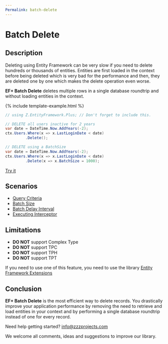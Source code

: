 ```yaml
---
Permalink: batch-delete
---
```


# Batch Delete

## Description

Deleting using Entity Framework can be very slow if you need to delete hundreds or thousands of entities. Entities are first loaded in the context before being deleted which is very bad for the performance and then, they are deleted one by one which makes the delete operation even worse.

**EF+ Batch Delete** deletes multiple rows in a single database roundtrip and without loading entities in the context.

{% include template-example.html %} 
```csharp
// using Z.EntityFramework.Plus; // Don't forget to include this.

// DELETE all users inactive for 2 years
var date = DateTime.Now.AddYears(-2);
ctx.Users.Where(x => x.LastLoginDate < date)
         .Delete();

// DELETE using a BatchSize
var date = DateTime.Now.AddYears(-2);
ctx.Users.Where(x => x.LastLoginDate < date)
         .Delete(x => x.BatchSize = 1000);

```
[Try it](https://dotnetfiddle.net/R6D5BX)

## Scenarios

 - [Query Criteria](scenarios/ef6-batch-delete-query-criteria.md)
 - [Batch Size](scenarios/ef6-batch-delete-using-batch-size.md)
 - [Batch Delay Interval](scenarios/ef6-batch-delete-using-batch-delay-interval.md)
 - [Executing Interceptor](scenarios/ef6-batch-delete-executing-interceptor.md)
 
## Limitations

 - **DO NOT** support Complex Type
 - **DO NOT** support TPC
 - **DO NOT** support TPH
 - **DO NOT** support TPT
 
If you need to use one of this feature, you need to use the library [Entity Framework Extensions](https://entityframework-extensions.net/)

## Conclusion

**EF+ Batch Delete** is the most efficient way to delete records. You drastically improve your application performance by removing the need to retrieve and load entities in your context and by performing a single database roundtrip instead of one for every record.

Need help getting started? [info@zzzprojects.com](mailto:info@zzzprojects.com)

We welcome all comments, ideas and suggestions to improve our library.
